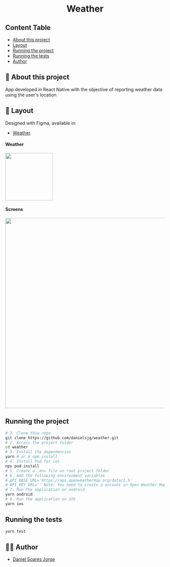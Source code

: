 <h1 align="center">Weather</h1>

## Content Table

- [About this project](#-about-this-project)
- [Layout](#-layout)
- [Running the project](#running-the-project)
- [Running the tests](#running-the-tests)
- [Author](#-author)

## 📄 About this project

App developed in React Native with the objective of reporting weather data using the user's location

## 🎨 Layout

Designed with Figma, available in:

- [Weather](https://www.figma.com/file/yBnBPJIsYtSZG5V3PrkKMA/Weather?node-id=0%3A1).

#### Weather

<img src="https://drive.google.com/uc?export=view&id=1ULqP6Bevul4atdUIFp-HZJ7ozQc7RGCh" width="150">

#### Screens

<img src="https://drive.google.com/uc?export=view&id=1ULqP6Bevul4atdUIFp-HZJ7ozQc7RGCh" width="600">

## Running the project

```bash
# 1. Clone thie repo
git clone https://github.com/danielsjg/weather.git
# 2. Access the project folder
cd weather
# 3. Install the dependencies
yarn # or $ npm install
# 4. Install Pod for ios
npx pod-install
# 5. Create a .env file on root project folder
# 6. Add the following environment variables
# API_BASE_URL='https://api.openweathermap.org/data/2.5'
# API_KEY_URL='' Note: You need to create a account in Open Weather Map to create a API_KEY_URL
# 7. Run the application on android
yarn android
# 8. Run the application on iOS
yarn ios
```

## Running the tests

```bash
yarn test
```

## 👨‍💻 Author

- [Daniel Soares Jorge](https://github.com/danielsjg)
